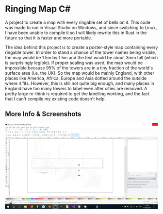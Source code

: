 # Ringing Map C#
A project to create a map with every ringable set of bells on it.  This code was made to run in Visual Studio on Windows, and since switching to Linux, I have been unable to compile it so I will likely rewrite this in Rust in the future so that it is faster and more portable.  

The idea behind this project is to create a poster-style map containing every ringable tower.  In order to stand a chance of the tower names being visible, the map would be 1.5m by 1.5m and the text would be about 3mm tall (which is surprisingly legible).  If proper scaling was used, the map would be impossible because 95% of the towers are in a tiny fraction of the world's surface area (i.e. the UK).  So the map would be mainly England, with other places like America, Africa, Europe and Asia dotted around the outside where it fits.  However, this is still not quite big enough, and many places in England have too many towers to label even after cities are removed.  A pretty large re-think is required to get the labelling working, and the fact that I can't compile my existing code doesn't help.

## More Info & Screenshots


![Image of Yaktocat](https://raw.githubusercontent.com/Kneasle/ringing-map-c-sharp/master/Screenshots/Attempted%20Print.png)
